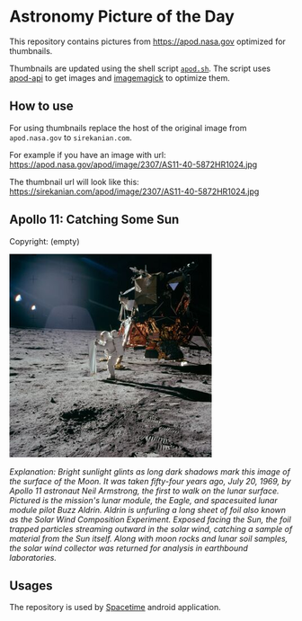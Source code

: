 # Astronomy Picture of the Day

This repository contains pictures from https://apod.nasa.gov optimized for thumbnails.

Thumbnails are updated using the shell script [`apod.sh`](apod.sh). The script
uses [apod-api](https://github.com/nasa/apod-api) to get images and [imagemagick](https://imagemagick.org) to
optimize them.

## How to use

For using thumbnails replace the host of the original image from `apod.nasa.gov` to `sirekanian.com`.

For example if you have an image with url:<br>
https://apod.nasa.gov/apod/image/2307/AS11-40-5872HR1024.jpg

The thumbnail url will look like this:<br>
https://sirekanian.com/apod/image/2307/AS11-40-5872HR1024.jpg

## Apollo 11: Catching Some Sun

Copyright: (empty)

[![the picture of the day][1]][2]

_Explanation: Bright sunlight glints as long dark shadows mark this image of the surface of the Moon. It was taken fifty-four years ago, July 20, 1969, by Apollo 11 astronaut Neil Armstrong, the first to walk on the lunar surface. Pictured is the mission's lunar module, the Eagle, and spacesuited lunar module pilot Buzz Aldrin. Aldrin is unfurling a long sheet of foil also known as the Solar Wind Composition Experiment. Exposed facing the Sun, the foil trapped particles streaming outward in the solar wind, catching a sample of material from the Sun itself. Along with moon rocks and lunar soil samples, the solar wind collector was returned for analysis in earthbound laboratories._

## Usages

The repository is used by [Spacetime][3] android application.

[1]: image/2307/AS11-40-5872HR1024.jpg

[2]: https://apod.nasa.gov/apod/image/2307/AS11-40-5872HR1024.jpg

[3]: https://github.com/sirekanian/spacetime
